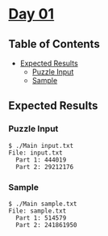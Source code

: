 # [Day 01](https://adventofcode.com/2020/day/1)

## Table of Contents

- [Expected Results](#expected-results)
    + [Puzzle Input](#puzzle-input)
    + [Sample](#sample)

## Expected Results

### Puzzle Input

```console
$ ./Main input.txt
File: input.txt
  Part 1: 444019
  Part 2: 29212176
```

### Sample

```console
$ ./Main sample.txt
File: sample.txt
  Part 1: 514579
  Part 2: 241861950
```
